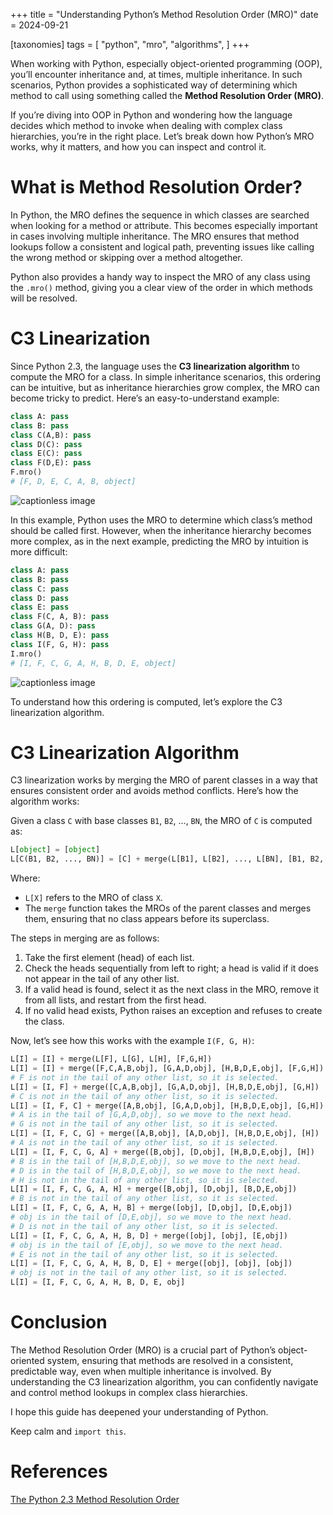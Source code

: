 +++
title = "Understanding Python’s Method Resolution Order (MRO)"
date = 2024-09-21

[taxonomies]
tags = [
    "python",
    "mro",
    "algorithms",
]
+++

When working with Python, especially object-oriented programming (OOP), you’ll encounter inheritance and, at times, multiple inheritance. In such scenarios, Python provides a sophisticated way of determining which method to call using something called the **Method Resolution Order (MRO)**.

If you’re diving into OOP in Python and wondering how the language decides which method to invoke when dealing with complex class hierarchies, you’re in the right place. Let’s break down how Python’s MRO works, why it matters, and how you can inspect and control it.

# What is Method Resolution Order?

In Python, the MRO defines the sequence in which classes are searched when looking for a method or attribute. This becomes especially important in cases involving multiple inheritance. The MRO ensures that method lookups follow a consistent and logical path, preventing issues like calling the wrong method or skipping over a method altogether.

Python also provides a handy way to inspect the MRO of any class using the `.mro()` method, giving you a clear view of the order in which methods will be resolved.

# C3 Linearization

Since Python 2.3, the language uses the **C3 linearization algorithm** to compute the MRO for a class. In simple inheritance scenarios, this ordering can be intuitive, but as inheritance hierarchies grow complex, the MRO can become tricky to predict. Here’s an easy-to-understand example:

```python
class A: pass
class B: pass
class C(A,B): pass
class D(C): pass
class E(C): pass
class F(D,E): pass
F.mro()
# [F, D, E, C, A, B, object]
```

![captionless image](https://miro.medium.com/v2/resize:fit:836/format:webp/1*D7vev8SBFsMbm3kOV8pqLw.png)

In this example, Python uses the MRO to determine which class’s method should be called first. However, when the inheritance hierarchy becomes more complex, as in the next example, predicting the MRO by intuition is more difficult:

```python
class A: pass
class B: pass
class C: pass
class D: pass
class E: pass
class F(C, A, B): pass
class G(A, D): pass
class H(B, D, E): pass
class I(F, G, H): pass
I.mro()
# [I, F, C, G, A, H, B, D, E, object]
```

![captionless image](https://miro.medium.com/v2/resize:fit:1400/format:webp/1*MabrPMoWx8dk-C8g_utkzA.png)

To understand how this ordering is computed, let’s explore the C3 linearization algorithm.

# C3 Linearization Algorithm

C3 linearization works by merging the MRO of parent classes in a way that ensures consistent order and avoids method conflicts. Here’s how the algorithm works:

Given a class `C` with base classes `B1`, `B2`, ..., `BN`, the MRO of `C` is computed as:

```python
L[object] = [object]
L[C(B1, B2, ..., BN)] = [C] + merge(L[B1], L[B2], ..., L[BN], [B1, B2, ..., BN])
```

Where:

*   `L[X]` refers to the MRO of class `X`.
*   The `merge` function takes the MROs of the parent classes and merges them, ensuring that no class appears before its superclass.

The steps in merging are as follows:

1.  Take the first element (head) of each list.
2.  Check the heads sequentially from left to right; a head is valid if it does not appear in the tail of any other list.
3.  If a valid head is found, select it as the next class in the MRO, remove it from all lists, and restart from the first head.
4.  If no valid head exists, Python raises an exception and refuses to create the class.

Now, let’s see how this works with the example `I(F, G, H)`:

```python
L[I] = [I] + merge(L[F], L[G], L[H], [F,G,H])
L[I] = [I] + merge([F,C,A,B,obj], [G,A,D,obj], [H,B,D,E,obj], [F,G,H])
# F is not in the tail of any other list, so it is selected.
L[I] = [I, F] + merge([C,A,B,obj], [G,A,D,obj], [H,B,D,E,obj], [G,H])
# C is not in the tail of any other list, so it is selected.
L[I] = [I, F, C] + merge([A,B,obj], [G,A,D,obj], [H,B,D,E,obj], [G,H])
# A is in the tail of [G,A,D,obj], so we move to the next head.
# G is not in the tail of any other list, so it is selected.
L[I] = [I, F, C, G] + merge([A,B,obj], [A,D,obj], [H,B,D,E,obj], [H])
# A is not in the tail of any other list, so it is selected.
L[I] = [I, F, C, G, A] + merge([B,obj], [D,obj], [H,B,D,E,obj], [H])
# B is in the tail of [H,B,D,E,obj], so we move to the next head.
# D is in the tail of [H,B,D,E,obj], so we move to the next head.
# H is not in the tail of any other list, so it is selected.
L[I] = [I, F, C, G, A, H] + merge([B,obj], [D,obj], [B,D,E,obj])
# B is not in the tail of any other list, so it is selected.
L[I] = [I, F, C, G, A, H, B] + merge([obj], [D,obj], [D,E,obj])
# obj is in the tail of [D,E,obj], so we move to the next head.
# D is not in the tail of any other list, so it is selected.
L[I] = [I, F, C, G, A, H, B, D] + merge([obj], [obj], [E,obj])
# obj is in the tail of [E,obj], so we move to the next head.
# E is not in the tail of any other list, so it is selected.
L[I] = [I, F, C, G, A, H, B, D, E] + merge([obj], [obj], [obj])
# obj is not in the tail of any other list, so it is selected.
L[I] = [I, F, C, G, A, H, B, D, E, obj]
```

# Conclusion

The Method Resolution Order (MRO) is a crucial part of Python’s object-oriented system, ensuring that methods are resolved in a consistent, predictable way, even when multiple inheritance is involved. By understanding the C3 linearization algorithm, you can confidently navigate and control method lookups in complex class hierarchies.

I hope this guide has deepened your understanding of Python.

Keep calm and `import this`.

# References

[The Python 2.3 Method Resolution Order](https://www.python.org/download/releases/2.3/mro/)